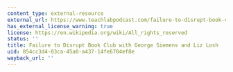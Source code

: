```yaml
---
content_type: external-resource
external_url: https://www.teachlabpodcast.com/failure-to-disrupt-book-club-with-george-siemens-and-elizabeth-losh/
has_external_license_warning: true
license: https://en.wikipedia.org/wiki/All_rights_reserved
status: ''
title: Failure to Disrupt Book Club with George Siemens and Liz Losh
uid: 854cc3d4-03ca-45a0-a437-14fe6704ef8e
wayback_url: ''
---
```

